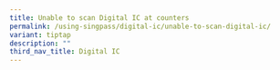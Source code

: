 ```yaml
---
title: Unable to scan Digital IC at counters
permalink: /using-singpass/digital-ic/unable-to-scan-digital-ic/
variant: tiptap
description: ""
third_nav_title: Digital IC
---
```

